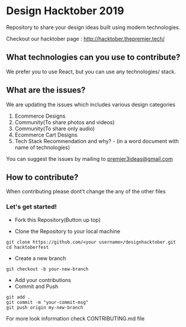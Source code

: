 # Design Hacktober 2019
Repository to share your design ideas built using modern technologies.

Checkout our hacktober page : http://hacktober.thepremier.tech/

## What technologies can you use to contribute?
We prefer you to use React, but you can use any technologies/ stack.

## What are the issues?
We are updating the issues which includes various design categories

1. Ecommerce Designs
2. Community(To share photos and videos)
3. Community(To share only audio)
4. Ecommerce Cart Designs
5. Tech Stack Recommendation and why? - (in a word document with name of technologies)

You can suggest the issues by mailing to premier3ideas@gmail.com

## How to contribute?
When contributing please dont't change the any of the other files

### Let's get started!
- Fork this Repository(Button up top)

- Clone the Repository to your local machine
```terminal
git clone https://github.com/<your username>/designhacktober.git
cd hacktoberfest
```
 - Create a new branch
 ```terminal
git checkout -b your-new-branch
```
- Add your contributions
- Commit and Push

```terminal
git add .
git commit -m "your-commit-msg"
git push origin my-new-branch
```

For more look information check CONTRIBUTING.md file